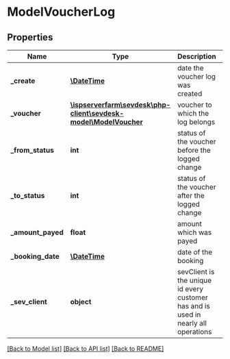 # ModelVoucherLog

## Properties
Name | Type | Description | Notes
------------ | ------------- | ------------- | -------------
**_create** | [**\DateTime**](\DateTime.md) | date the voucher log was created | [optional] 
**_voucher** | [**\ispserverfarm\sevdesk\php-client\sevdesk-model\ModelVoucher**](ModelVoucher.md) | voucher to which the log belongs | [optional] 
**_from_status** | **int** | status of the voucher before the logged change | [optional] 
**_to_status** | **int** | status of the voucher after the logged change | [optional] 
**_amount_payed** | **float** | amount which was payed | [optional] 
**_booking_date** | [**\DateTime**](\DateTime.md) | date of the booking | [optional] 
**_sev_client** | **object** | sevClient is the unique id every customer has and is used in nearly all operations | [optional] 

[[Back to Model list]](../README.md#documentation-for-models) [[Back to API list]](../README.md#documentation-for-api-endpoints) [[Back to README]](../README.md)


